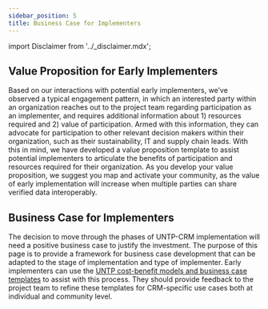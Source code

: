 ```yaml
---
sidebar_position: 5
title: Business Case for Implementers
---
```


import Disclaimer from '../\_disclaimer.mdx';

<Disclaimer />

## Value Proposition for Early Implementers

Based on our interactions with potential early implementers, we’ve observed a typical engagement pattern, in which an interested party within an organization reaches out to the project team regarding participation as an implementer, and requires additional information about 1) resources required and 2) value of participation. Armed with this information, they can advocate for participation to other relevant decision makers within their organization, such as their sustainability, IT and supply chain leads. With this in mind, we have developed a value proposition template to assist potential implementers to articulate the benefits of participation and resources required for their organization.  As you develop your value proposition, we suggest you map and activate your community, as the value of early implementation will increase when multiple parties can share verified data interoperably. 

## Business Case for Implementers

The decision to move through the phases of UNTP-CRM implementation will need a positive business case to justify the investment. The purpose of this page is to provide a framework for business case development that can be adapted to the stage of implementation and type of implementer. Early implementers can use the [UNTP cost-benefit models and business case templates](https://uncefact.github.io/spec-untp/docs/business-case/BusinessCaseTemplates) to assist with this process. They should provide feedback to the project team to refine these templates for CRM-specific use cases both at individual and community level.
